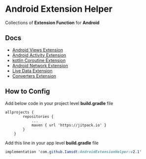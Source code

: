 # Android Extension Helper

Collections of **Extension Function** for **Android**

## Docs
- [Android Views Extension]()
- [Android Activity Extension]()
- [kotlin Coroutine Extension]()
-  [Android Network Extension]()
- [Live Data Extension]()
- [Converters Extension]()

## How to Config

Add below code in your project level **build.gradle** file

```
allprojects {
		repositories {
			...
			maven { url 'https://jitpack.io' }
		}
	}
```

Add this line in your app level **build.gradle** file

```css
implementation 'com.github.Iamsdt:AndroidExtensionHelper:v2.1'
```

#